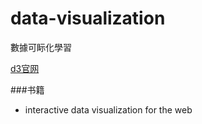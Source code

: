 data-visualization
==================

數據可眎化學習



[d3官网](http://d3js.org/)

###书籍

- interactive data visualization for the web
